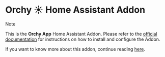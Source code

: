 # Orchy ☀️ Home Assistant Addon

> [!NOTE]
>This is the **Orchy App** Home Assistant Addon. Please refer to the [official documentation](https://docs.evcc.io/en/docs/installation/home-assistant) for instructions on how to install and configure the Addon.
>
>If you want to know more about this addon, continue reading [here](https://docs.evcc.io/en/docs/Home).
